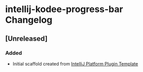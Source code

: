 <!-- Keep a Changelog guide -> https://keepachangelog.com -->

# intellij-kodee-progress-bar Changelog

## [Unreleased]
### Added
- Initial scaffold created from [IntelliJ Platform Plugin Template](https://github.com/JetBrains/intellij-platform-plugin-template)
